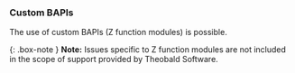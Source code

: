 
### Custom BAPIs

The use of custom BAPIs (Z function modules) is possible.<br>

{: .box-note }
**Note:** Issues specific to Z function modules are not included in the scope of support provided by Theobald Software.
